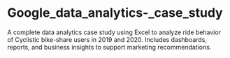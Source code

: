 # Google_data_analytics-_case_study
A complete data analytics case study using Excel to analyze ride behavior of Cyclistic bike-share users in 2019 and 2020. Includes dashboards, reports, and business insights to support marketing recommendations.
